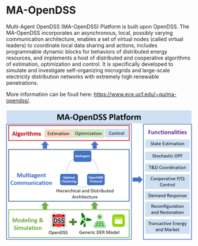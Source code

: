 # MA-OpenDSS
Multi-Agent OpenDSS (MA-OpenDSS) Platform is built upon OpenDSS. The MA-OpenDSS incorporates an asynchronous, local, possibly varying communication architecture, enables a set of virtual nodes (called virtual leaders) to coordinate local data sharing and actions, includes programmable dynamic blocks for behaviors of distributed energy resources, and implements a host of distributed and cooperative algorithms of estimation, optimization and control. It is specifically developed to simulate and investigate self-organizing microgrids and large-scale electricity distribution networks with extremely high renewable penetrations.

More information can be foud here: https://www.ece.ucf.edu/~qu/ma-opendss/. 

![Image of MA-OpenDSS Framework](https://github.com/UCF-Power/MA-OpenDSS/blob/master/MA-OpenDSS%20Framework.png)
